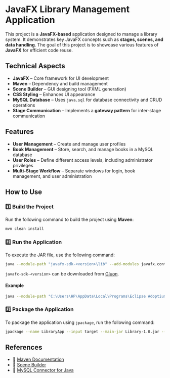 # **JavaFX Library Management Application**

This project is a **JavaFX-based** application designed to manage a library system. It demonstrates key JavaFX concepts such as **stages, scenes, and data handling**. The goal of this project is to showcase various features of **JavaFX** for efficient code reuse.

## **Technical Aspects**

- **JavaFX** – Core framework for UI development
- **Maven** – Dependency and build management
- **Scene Builder** – GUI designing tool (FXML generation)
- **CSS Styling** – Enhances UI appearance
- **MySQL Database** – Uses `java.sql` for database connectivity and CRUD operations
- **Stage Communication** – Implements a **gateway pattern** for inter-stage communication

## **Features**

- **User Management** – Create and manage user profiles
- **Book Management** – Store, search, and manage books in a MySQL database
- **User Roles** – Define different access levels, including administrator privileges
- **Multi-Stage Workflow** – Separate windows for login, book management, and user administration

## **How to Use**

### **1️⃣ Build the Project**

Run the following command to build the project using **Maven**:

```sh
mvn clean install
```

### **2️⃣ Run the Application**

To execute the JAR file, use the following command:

```sh
java --module-path "javafx-sdk-<version>\lib" --add-modules javafx.controls,javafx.base,javafx.fxml,javafx.graphics,javafx.media,javafx.web --add-opens=javafx.graphics/javafx.scene=ALL-UNNAMED --add-exports javafx.base/com.sun.javafx.event=ALL-UNNAMED -jar target/Library-<version>.jar
```
`javafx-sdk-<version>` can be downloaded from [Gluon](https://gluonhq.com/products/javafx/).

#### **Example**

```sh
java --module-path "C:\Users\HP\AppData\Local\Programs\Eclipse Adoptium\jdk-17.0.14.7-hotspot\lib\javafx-sdk-21.0.6\lib" --add-modules javafx.controls,javafx.base,javafx.fxml,javafx.graphics,javafx.media,javafx.web --add-opens=javafx.graphics/javafx.scene=ALL-UNNAMED --add-exports javafx.base/com.sun.javafx.event=ALL-UNNAMED -jar target\Library-1.0.jar
```



### **3️⃣ Package the Application**

To package the application using `jpackage`, run the following command:

```sh
jpackage --name LibraryApp --input target --main-jar Library-1.0.jar --main-class civ.jfx.library.Launch --module-path "C:\Users\HP\AppData\Local\Programs\Eclipse Adoptium\jdk-17.0.14.7-hotspot\lib\javafx-sdk-21.0.6\lib" --add-modules javafx.controls,javafx.base,javafx.fxml,javafx.graphics,javafx.media,javafx.web --type exe --dest ../package --win-shortcut --win-menu --win-dir-chooser
```

## **References**

- 📌 [Maven Documentation](https://maven.apache.org/)
- 📌 [Scene Builder](https://gluonhq.com/products/scene-builder/)
- 📌 [MySQL Connector for Java](https://dev.mysql.com/downloads/connector/j/)
